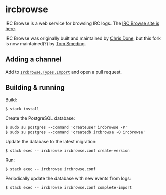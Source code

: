 # ircbrowse

IRC Browse is a web service for browsing IRC logs. The
[IRC Browse site is here](http://ircbrowse.tomsmeding.com/).

IRC Browse was originally built and maintained by
[Chris Done](https://github.com/chrisdone), but this fork is now maintained(?)
by [Tom Smeding](https://github.com/tomsmeding).

## Adding a channel

Add to
[`Ircbrowse.Types.Import`](https://github.com/chrisdone/ircbrowse/edit/master/src/Ircbrowse/Types/Import.hs)
and open a pull request.

## Building & running

Build:

    $ stack install

Create the PostgreSQL database:

    $ sudo su postgres --command 'createuser ircbrowse -P'
    $ sudo su postgres --command 'createdb ircbrowse -O ircbrowse'

Update the database to the latest migration:

    $ stack exec -- ircbrowse ircbrowse.conf create-version

Run:

    $ stack exec -- ircbrowse ircbrowse.conf

Periodically update the database with new events from logs:

    $ stack exec -- ircbrowse ircbrowse.conf complete-import
